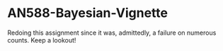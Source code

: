 # AN588-Bayesian-Vignette

Redoing this assignment since it was, admittedly, a failure on numerous counts. Keep a lookout!
